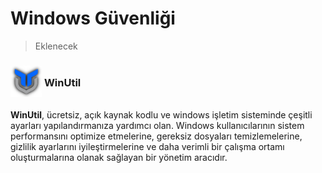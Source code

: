 <!-- NOTLAR
 - Bu sayfa bilgi içerikli makale olacaktır.
 - Tablo eklemeyi unutmayın
 - Uygun görseller eklemeyi unutmayın.
 - İçerik kuralları ve ekleme yapmak sayfalarını ziyaret edebilirsiniz -->

# Windows Güvenliği

> Eklenecek

### <span style="display: inline-block; vertical-align: middle;"><img src="docs/images/win-util.png" alt="winutil" style="width: 50px; height: 50px;"> </span> <span style="display: inline-block; vertical-align: middle;"> WinUtil <a href="https://christitustech.github.io/winutil/" target="_blank" style="text-decoration: none; color: inherit; margin-left: 5px;"> <i class="fa-solid fa-globe"></i></a>  <a href="https://github.com/ChrisTitusTech/winutil" target="_blank" style="text-decoration: none; color: inherit; margin-left: 5px"> <i class="fa-brands fa-github"></i></a>

**WinUtil**,  ücretsiz, açık kaynak kodlu ve windows işletim sisteminde çeşitli ayarları yapılandırmanıza yardımcı olan. Windows kullanıcılarının sistem performansını optimize etmelerine, gereksiz dosyaları temizlemelerine, gizlilik ayarlarını iyileştirmelerine ve daha verimli bir çalışma ortamı oluşturmalarına olanak sağlayan bir yönetim aracıdır.
